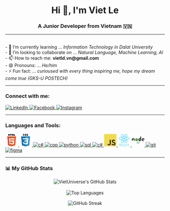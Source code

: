 <h1 align="center">Hi 👋, I'm Viet Le</h1>
<h3 align="center">A Junior Developer from Vietnam 🇻🇳</h3>


---

<p align="left">
  <br>
  - 🌱 I’m currently learning ... <em>Information Technology in Dalat University</em>
  <br>
  - 👯 I’m looking to collaborate on ... <em>Natural Language, Machine Learning, AI</em>
  <br>
  - 📫 How to reach me: <strong>vietld.vn@gmail.com</strong>
  <br>
  - 😄 Pronouns: ... <em>He/him</em>
  <br>
  - ⚡ Fun fact: ... <em>curioused with every thing inspiring me, hope my dream come true (GKS-U POSTECH)</em>
</p>

---

<h3 align="left">Connect with me:</h3>
<p align="left">
  <a href="https://www.linkedin.com/in/vi%E1%BB%87t-l%C3%AA-duy-498209348/" target="blank">
    <img align="center" src="https://raw.githubusercontent.com/rahuldkjain/github-profile-readme-generator/master/src/images/icons/Social/linked-in-alt.svg" alt="LinkedIn" height="30" width="40" />
  </a>
  <a href="https://fb.com/tuilavietle" target="blank">
    <img align="center" src="https://raw.githubusercontent.com/rahuldkjain/github-profile-readme-generator/master/src/images/icons/Social/facebook.svg" alt="Facebook" height="30" width="40" />
  </a>
  <a href="https://instagram.com/tuilavietle" target="blank">
    <img align="center" src="https://raw.githubusercontent.com/rahuldkjain/github-profile-readme-generator/master/src/images/icons/Social/instagram.svg" alt="Instagram" height="30" width="40" />
  </a>
</p>

---

<h3 align="left">Languages and Tools:</h3>
<p align="left">
  <a href="https://www.w3.org/html/" target="_blank" rel="noreferrer">
    <img src="https://raw.githubusercontent.com/devicons/devicon/master/icons/html5/html5-original-wordmark.svg" alt="html5" width="40" height="40"/>
  </a>
  <a href="https://www.w3schools.com/css/" target="_blank" rel="noreferrer">
    <img src="https://raw.githubusercontent.com/devicons/devicon/master/icons/css3/css3-original-wordmark.svg" alt="css3" width="40" height="40"/>
  </a>
  <a href="https://learn.microsoft.com/en-us/dotnet/csharp/" target="_blank" rel="noreferrer">
    <img src="https://cdn.jsdelivr.net/gh/devicons/devicon@latest/icons/csharp/csharp-original.svg"  alt="c#" width="40" height="40"/>  
  </a>
  <a href="https://learn.microsoft.com/en-us/cpp/cpp/?view=msvc-170" target="_blank" rel="noreferrer">
    <img src="https://cdn.jsdelivr.net/gh/devicons/devicon@latest/icons/cplusplus/cplusplus-original.svg" alt="cpp" width="40" height="40"/>
  </a>
  <a href="https://docs.python.org/3/" target="_blank" rel="noreferrer">
    <img src="https://cdn.jsdelivr.net/gh/devicons/devicon@latest/icons/python/python-original.svg" alt="python" width="40" height="40"/>
  </a>
  <a href="https://dev.mysql.com/doc/" target="_blank" rel="noreferrer">
      <img src="https://cdn.jsdelivr.net/gh/devicons/devicon@latest/icons/mysql/mysql-original.svg" alt="sql" width="40" height="40"/>
  </a>        
  <a href="https://git-scm.com/doc" target="_blank" rel="noreferrer">
    <img src="https://cdn.jsdelivr.net/gh/devicons/devicon@latest/icons/git/git-original.svg" alt="c#" width="git" height="40"/>
  </a>
  <a href="https://developer.mozilla.org/en-US/docs/Web/JavaScript" target="_blank" rel="noreferrer">
    <img src="https://raw.githubusercontent.com/devicons/devicon/master/icons/javascript/javascript-original.svg" alt="javascript" width="40" height="40"/>
  </a>
  <a href="https://reactjs.org/" target="_blank" rel="noreferrer">
    <img src="https://raw.githubusercontent.com/devicons/devicon/master/icons/react/react-original-wordmark.svg" alt="react" width="40" height="40"/>
  </a>
    <a href="https://nodejs.org" target="_blank" rel="noreferrer">
    <img src="https://raw.githubusercontent.com/devicons/devicon/master/icons/nodejs/nodejs-original-wordmark.svg" alt="nodejs" width="40" height="40"/>
  </a>
  <a href="https://git-scm.com/" target="_blank" rel="noreferrer">
    <img src="https://www.vectorlogo.zone/logos/git-scm/git-scm-icon.svg" alt="git" width="40" height="40"/>
  </a>
  <a href="https://www.figma.com/blog/" target="_blank" rel="noreferrer">
    <img src="https://cdn.jsdelivr.net/gh/devicons/devicon@latest/icons/figma/figma-original.svg" alt="figma" width="40" height="40"/>
  </a>
</p>

---

<h3>📊 My GitHub Stats</h3>
<p align="center">
  <img align="center" src="https://github-readme-stats.vercel.app/api?username=VietUniverse&show_icons=true&locale=en&theme=radical" alt="VietUniverse's GitHub Stats" />
  <br><br>
  <img align="center" src="https://github-readme-stats.vercel.app/api/top-langs?username=VietUniverse&layout=compact&locale=en&theme=radical" alt="Top Languages" />
</p>

<p align="center">
  <img align="center" src="https://streak-stats.demolab.com/?user=VietUniverse&theme=radical" alt="GitHub Streak" />
</p>
